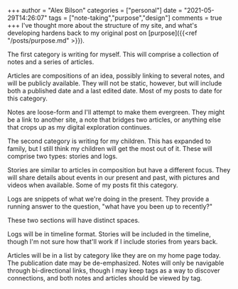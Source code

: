 +++
author = "Alex Bilson"
categories = ["personal"]
date = "2021-05-29T14:26:07"
tags = ["note-taking","purpose","design"]
comments = true
+++
I've thought more about the structure of my site, and what's developing hardens back to my original post on [purpose]({{<ref "/posts/purpose.md" >}}).

The first category is writing for myself. This will comprise a collection of notes and a series of articles.

Articles are compositions of an idea, possibly linking to several notes, and will be publicly available. They will not be static, however, but will include both a published date and a last edited date. Most of my posts to date for this category. 

Notes are loose-form and I'll attempt to make them evergreen. They might be a link to another site, a note that bridges two articles, or anything else that crops up as my digital exploration continues.

The second category is writing for my children. This has expanded to family, but I still think my children will get the most out of it. These will comprise two types: stories and logs. 

Stories are similar to articles in composition but have a different focus. They will share details about events in our present and past, with pictures and videos when available. Some of my posts fit this category. 

Logs are snippets of what we're doing in the present. They provide a running answer to the question, "what have you been up to recently?"

These two sections will have distinct spaces. 

Logs will be in timeline format. Stories will be included in the timeline, though I'm not sure how that'll work if I include stories from years back. 

Articles will be in a list by category like they are on my home page today. The publication date may be de-emphasized. Notes will only be navigable through bi-directional links, though I may keep tags as a way to discover connections, and both notes and articles should be viewed by tag. 
      